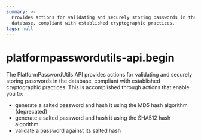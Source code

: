 ```yaml
---
summary: >-
  Provides actions for validating and securely storing passwords in the
  database, compliant with established cryptographic practices.
tags: null
---
```


# platformpasswordutils-api.begin

The PlatformPasswordUtils API provides actions for validating and securely storing passwords in the database, compliant with established cryptographic practices. This is accomplished through actions that enable you to:

* generate a salted password and hash it using the MD5 hash algorithm \(deprecated\)
* generate a salted password and hash it using the SHA512 hash algorithm
* validate a password against its salted hash

